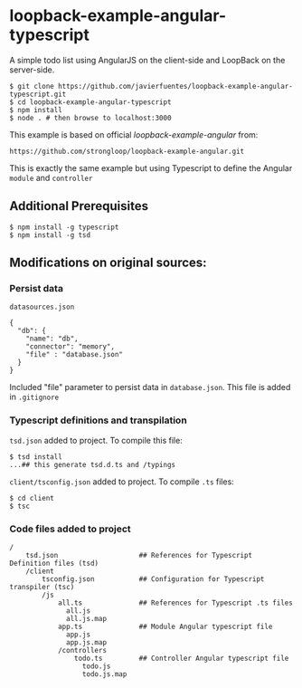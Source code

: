 # loopback-example-angular-typescript

A simple todo list using AngularJS on the client-side and LoopBack on the
server-side.

```
$ git clone https://github.com/javierfuentes/loopback-example-angular-typescript.git
$ cd loopback-example-angular-typescript
$ npm install
$ node . # then browse to localhost:3000
```

This example is based on official _loopback-example-angular_ from:
```
https://github.com/strongloop/loopback-example-angular.git
```
This is exactly the same example but using Typescript to define the Angular `module` and `controller`

## Additional Prerequisites

```
$ npm install -g typescript
$ npm install -g tsd
```

## Modifications on original sources:

### Persist data
`datasources.json`

```
{
  "db": {
    "name": "db",
    "connector": "memory",
    "file" : "database.json"
  }
}
```

Included "file" parameter to persist data in `database.json`. This file is added in `.gitignore`

### Typescript definitions and transpilation
`tsd.json` added to project.
To compile this file:

```
$ tsd install
...## this generate tsd.d.ts and /typings
```

`client/tsconfig.json` added to project. To compile `.ts` files:

```
$ cd client
$ tsc
```

### Code files added to project

```
/
    tsd.json                    ## References for Typescript Definition files (tsd)
    /client
        tsconfig.json           ## Configuration for Typescript transpiler (tsc)
        /js
            all.ts              ## References for Typescript .ts files
              all.js
              all.js.map
            app.ts              ## Module Angular typescript file
              app.js
              app.js.map
            /controllers
                todo.ts         ## Controller Angular typescript file
                  todo.js
                  todo.js.map
```
